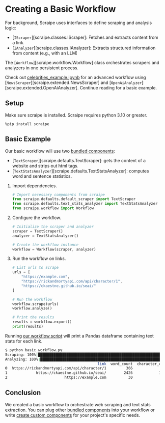 # Creating a Basic Workflow

For background, Scraipe uses interfaces to define scraping and analysis logic:

- [`IScraper`][scraipe.classes.IScraper]: Fetches and extracts content from a link.
- [`IAnalyzer`][scraipe.classes.IAnalyzer]: Extracts structured information from content (e.g., with an LLM)

The [`Workflow`][scraipe.workflow.Workflow] class orchestrates scrapers and analyzers in one persistent process.

Check out [celebrities_example.ipynb](https://github.com/SnpM/scraipe/blob/main/examples/celebrities_example.ipynb) for an advanced workflow using [`NewsScraper`][scraipe.extended.NewsScraper] and [`OpenAiAnalyzer`][scraipe.extended.OpenAiAnalyzer]. Continue reading for a basic example.

## Setup

Make sure scraipe is installed. Scraipe requires python 3.10 or greater.

```
%pip install scraipe
```

## Basic Example

Our basic workflow will use two [bundled components](./bundled_components.md):

- [`TextScraper`][scraipe.defaults.TextScraper]: gets the content of a website and strips out html tags.
- [`TextStatsAnalyzer`][scraipe.defaults.TextStatsAnalyzer]: computes word and sentence statistics.

[]()

1. Import dependencies.

    ```python
    # Import necessary components from scraipe
    from scraipe.defaults.default_scraper import TextScraper
    from scraipe.defaults.text_stats_analyzer import TextStatsAnalyzer
    from scraipe.workflow import Workflow
    ```

2. Configure the workflow.

    ```python
    # Initialize the scraper and analyzer
    scraper = TextScraper()
    analyzer = TextStatsAnalyzer()

    # Create the workflow instance
    workflow = Workflow(scraper, analyzer)
    ```

3. Run the workflow on links.

    ```python
    # List urls to scrape
    urls = [
        "https://example.com",
        "https://rickandmortyapi.com/api/character/1",
        "https://ckaestne.github.io/seai/"
    ]

    # Run the workflow
    workflow.scrape(urls)
    workflow.analyze()

    # Print the results
    results = workflow.export()
    print(results)
    ```

Running [our workflow script](https://github.com/SnpM/scraipe/blob/main/examples/basic_workflow.py) will print a Pandas dataframe containing text stats for each link.

```bash
$ python basic_workflow.py 
Scraping: 100%|█████████████████████████████████████████████████████████████████| 3/3 [00:00<00:00, 12.59link/s]
Analyzing: 100%|██████████████████████████████████████████████████████████████| 3/3 [00:00<00:00, 1065.08item/s]
                                          link  word_count  character_count  sentence_count  average_word_length
0  https://rickandmortyapi.com/api/character/1         366             2719              58             5.669399
1             https://ckaestne.github.io/seai/        2426            15878              96             5.298434
2                          https://example.com          30              206               3             5.600000
```

## Conclusion

We created a basic workflow to orchestrate web scraping and text stats extraction. You can plug other [bundled components](./bundled_components.md) into your workflow or write [create custom components](../advanced_usage/custom_components.md) for your project's specific needs.